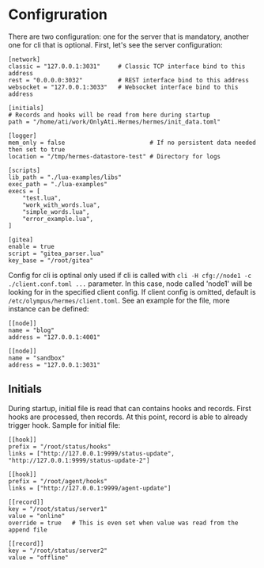# Configruration

There are two configuration: one for the server that is mandatory, another one for cli that is optional. First, let's see the server configuration:

```t
[network]
classic = "127.0.0.1:3031"     # Classic TCP interface bind to this address
rest = "0.0.0.0:3032"          # REST interface bind to this address
websocket = "127.0.0.1:3033"   # Websocket interface bind to this address

[initials]
# Records and hooks will be read from here during startup
path = "/home/ati/work/OnlyAti.Hermes/hermes/init_data.toml"

[logger]
mem_only = false                        # If no persistent data needed then set to true
location = "/tmp/hermes-datastore-test" # Directory for logs

[scripts]
lib_path = "./lua-examples/libs"
exec_path = "./lua-examples"
execs = [
    "test.lua",
    "work_with_words.lua",
    "simple_words.lua",
    "error_example.lua",
]

[gitea]
enable = true
script = "gitea_parser.lua"
key_base = "/root/gitea"
```

Config for cli is optinal only used if cli is called with `cli -H cfg://node1 -c ./client.conf.toml ...` parameter. In this case, node called 'node1' will be looking for in the specified client config. If client config is omitted, default is `/etc/olympus/hermes/client.toml`. See an example for the file, more instance can be defined:

```t
[[node]]
name = "blog"
address = "127.0.0.1:4001"

[[node]]
name = "sandbox"
address = "127.0.0.1:3031"
```

## Initials

During startup, initial file is read that can contains hooks and records. First hooks are processed, then records. At this point, record is able to already trigger hook. Sample for initial file:

```t
[[hook]]
prefix = "/root/status/hooks"
links = ["http://127.0.0.1:9999/status-update", "http://127.0.0.1:9999/status-update-2"]

[[hook]]
prefix = "/root/agent/hooks"
links = ["http://127.0.0.1:9999/agent-update"]

[[record]]
key = "/root/status/server1"
value = "online"
override = true   # This is even set when value was read from the append file

[[record]]
key = "/root/status/server2"
value = "offline"

```